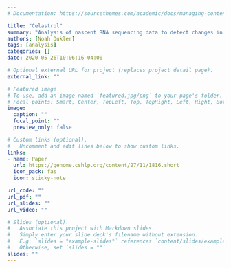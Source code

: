 ```yaml
---
# Documentation: https://sourcethemes.com/academic/docs/managing-content/

title: "Celastrol"
summary: "Analysis of nascent RNA sequencing data to detect changes in transcription levels within in minutesto distinguish primary from secondary responses to regulatory signals in a drug response"
authors: [Noah Dukler]
tags: [analysis]
categories: []
date: 2020-05-26T10:06:16-04:00

# Optional external URL for project (replaces project detail page).
external_link: ""

# Featured image
# To use, add an image named `featured.jpg/png` to your page's folder.
# Focal points: Smart, Center, TopLeft, Top, TopRight, Left, Right, BottomLeft, Bottom, BottomRight.
image:
  caption: ""
  focal_point: ""
  preview_only: false

# Custom links (optional).
#   Uncomment and edit lines below to show custom links.
links:
- name: Paper
  url: https://genome.cshlp.org/content/27/11/1816.short
  icon_pack: fas
  icon: sticky-note

url_code: ""
url_pdf: ""
url_slides: ""
url_video: ""

# Slides (optional).
#   Associate this project with Markdown slides.
#   Simply enter your slide deck's filename without extension.
#   E.g. `slides = "example-slides"` references `content/slides/example-slides.md`.
#   Otherwise, set `slides = ""`.
slides: ""
---
```

